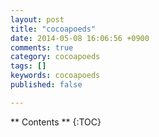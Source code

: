 ```yaml
---
layout: post
title: "cocoapoeds"
date: 2014-05-08 16:06:56 +0900
comments: true
category: cocoapoeds
tags: []
keywords: cocoapoeds
published: false

---
```


<!-- more -->

** Contents **
{:TOC}


